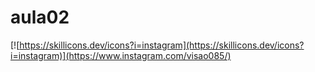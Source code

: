 # aula02

[![https://skillicons.dev/icons?i=instagram](https://skillicons.dev/icons?i=instagram)](https://www.instagram.com/visao085/)

